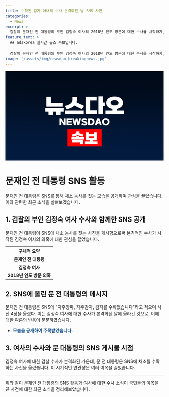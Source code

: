 ```yaml
---
title: 수확된 감자 아내의 수사 본격화된 날 SNS 사진
categories:
  - News
excerpt: >
  검찰이 문재인 전 대통령의 부인 김정숙 여사의 2018년 인도 방문에 대한 수사를 시작하자, 문 전 대통령은 페이스북에 자기들의 밭에서 채소를 수확한 사진을 올려 논란을 빚은 김 여사와 관련한 폭로를 피해보려는 듯한 태도를 보였다. 김 여사는 배현진 의원을 고소하고, 윤건영 의원실은 김 여사의 기내식 비용에 대한 논란을 반박하는 등 2018년 인도 방문과 관련된 의혹이 계속 악화되고 있다.
feature_text: >
  ## adskorea 실시간 뉴스 속보입니다.

  검찰이 문재인 전 대통령의 부인 김정숙 여사의 2018년 인도 방문에 대한 수사를 시작하자, 문 전 대통령은 페이스북에 자기들의 밭에서 채소를 수확한 사진을 올려 논란을 빚은 김 여사와 관련한 폭로를 피해보려는 듯한 태도를 보였다. 김 여사는 배현진 의원을 고소하고, 윤건영 의원실은 김 여사의 기내식 비용에 대한 논란을 반박하는 등 2018년 인도 방문과 관련된 의혹이 계속 악화되고 있다.
image: '/assets/img/newsdao_breakingnews.jpg'
---
```


<p><img src="/assets/img/newsdao_breakingnews.jpg" alt="adskorea 속보" /></p>

<h1>문재인 전 대통령 SNS 활동</h1>

<p data-ke-size="size16">문재인 전 대통령은 SNS를 통해 채소 농사를 짓는 모습을 공개하며 관심을 끌었습니다. 이와 관련한 최근 소식을 살펴보겠습니다.</p>

<h2 data-ke-size="size26">1. 검찰의 부인 김정숙 여사 수사와 함께한 SNS 공개</h2>

<p data-ke-size="size16">문재인 전 대통령이 SNS에 채소 농사를 짓는 사진을 게시함으로써 본격적인 수사가 시작된 김정숙 여사의 의혹에 대한 관심을 끌었습니다.</p>

<table>
    <tr>
        <th>구체적 요약</th>
    </tr>
    <tr>
        <td style="text-align: center; height: 17px;"><b>문재인 전 대통령</b></td>
    </tr>
    <tr>
        <td style="text-align: center; height: 17px;"><b>김정숙 여사</b></td>
    </tr>
    <tr>
        <td style="text-align: center; height: 17px;"><b>2018년 인도 방문 의혹</b></td>
    </tr>
</table>

<h2 data-ke-size="size26">2. SNS에 올린 문 전 대통령의 메시지</h2>

<p data-ke-size="size16">문재인 전 대통령은 SNS에 "자주양파, 자주감자, 감자를 수확했습니다"라고 적으며 사진 4장을 올렸다. 이는 김정숙 여사에 대한 수사가 본격화된 날에 올라간 것으로, 이에 대한 여론의 반응이 분분하였습니다.</p>

<ul>
    <li><b><span style="color: #1a5490;">모습을 공개하여 주목받았습니다.</span></b></li>
</ul>

<h2 data-ke-size="size26">3. 여사의 수사와 문 대통령의 SNS 게시물 시점</h2>

<p data-ke-size="size16">김정숙 여사에 대한 검찰 수사가 본격화된 가운데, 문 전 대통령은 SNS에 채소를 수확하는 사진을 올렸습니다. 이 시기적인 연관성은 여러 이목을 끌었습니다.</p>

<hr>

<p data-ke-size="size16">위와 같이 문재인 전 대통령의 SNS 활동과 여사에 대한 수사 소식이 국민들의 이목을 끈 사건에 대한 최근 소식을 정리해보았습니다.</p>

